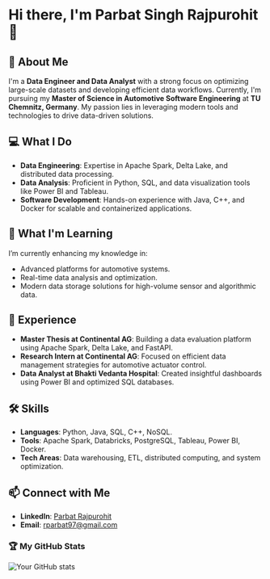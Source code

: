# Hi there, I'm Parbat Singh Rajpurohit 👋

## 🚀 About Me
I'm a **Data Engineer and Data Analyst** with a strong focus on optimizing large-scale datasets and developing efficient data workflows. Currently, I'm pursuing my **Master of Science in Automotive Software Engineering** at **TU Chemnitz, Germany**. My passion lies in leveraging modern tools and technologies to drive data-driven solutions.

## 💻 What I Do
- **Data Engineering**: Expertise in Apache Spark, Delta Lake, and distributed data processing.
- **Data Analysis**: Proficient in Python, SQL, and data visualization tools like Power BI and Tableau.
- **Software Development**: Hands-on experience with Java, C++, and Docker for scalable and containerized applications.

## 🌱 What I'm Learning
I’m currently enhancing my knowledge in:
- Advanced platforms for automotive systems.
- Real-time data analysis and optimization.
- Modern data storage solutions for high-volume sensor and algorithmic data.

## 💼 Experience
- **Master Thesis at Continental AG**: Building a data evaluation platform using Apache Spark, Delta Lake, and FastAPI.
- **Research Intern at Continental AG**: Focused on efficient data management strategies for automotive actuator control.
- **Data Analyst at Bhakti Vedanta Hospital**: Created insightful dashboards using Power BI and optimized SQL databases.

## 🛠️ Skills
- **Languages**: Python, Java, SQL, C++, NoSQL.
- **Tools**: Apache Spark, Databricks, PostgreSQL, Tableau, Power BI, Docker.
- **Tech Areas**: Data warehousing, ETL, distributed computing, and system optimization.

## 📫 Connect with Me
- **LinkedIn**: [Parbat Rajpurohit](https://www.linkedin.com/in/parbat-10171418a/)
- **Email**: rparbat97@gmail.com

### 🏆 My GitHub Stats
![Your GitHub stats](https://github-readme-stats.vercel.app/api?username=parbatrajpurohit&show_icons=true&theme=radical)
